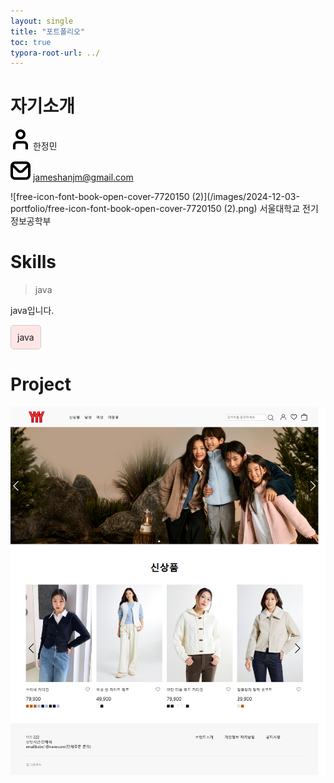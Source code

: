 ```yaml
---
layout: single
title: "포트폴리오"
toc: true
typora-root-url: ../
---
```


# 자기소개



![free-icon-font-user-3917546](/images/2021-12-02-portfolio/free-icon-font-user-3917546.png)  한정민

![free-icon-font-envelope-3916632](/images/2024-12-03-portfolio/free-icon-font-envelope-3916632.png)  jameshanjm@gmail.com

![free-icon-font-book-open-cover-7720150 (2)](/images/2024-12-03-portfolio/free-icon-font-book-open-cover-7720150 (2).png)  서울대학교 전기정보공학부



# Skills
> java

java입니다.

<div style="border: 1px solid #ccc; padding: 10px; border-radius: 5px; background-color: #ffe6e6; display: inline-block;">   java </div>

# Project



[![prpoject](/images/2021-12-02-portfolio/prpoject.png)](https://github.com/Hans975/team_project2)
